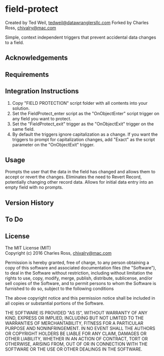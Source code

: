 field-protect
=============

Created by Ted Weil, tedweil@datawranglersllc.com
Forked by Charles Ross, chivalry@mac.com

Simple, context independent triggers that prevent accidental data changes to a field.

Acknowledgements
----------------

Requirements
------------

Integration Instructions
------------------------

1. Copy "FIELD PROTECTION" script folder with all contents into your solution.
2. Set the FieldProtect_enter script as the "OnObjectEnter" script trigger on any field you want to protect.
3. Set the "FieldProtect_exit" trigger as the "OnObjectExit" trigger on the same field.
4. By default the triggers ignore capitalization as a change.
    If you want the triggers to prompt for capitalization changes, add "Exact" as the script parameter on the "OnObjectExit" trigger.

Usage
-----

Prompts the user that the data in the field has changed and allows them to accept or revert the changes.
Eliminates the need to Revert Record, potentially changing other record data.
Allows for initial data entry into an empty field with no prompts.

Version History
---------------

To Do
-----

License
-------

The MIT License (MIT)  
Copyright (c) 2016 Charles Ross, chivalry@mac.com

Permission is hereby granted, free of charge, to any person obtaining a copy of this
software and associated documentation files (the "Software"), to deal in the Software
without restriction, including without limitation the rights to use, copy, modify, merge,
publish, distribute, sublicense, and/or sell copies of the Software, and to permit
persons to whom the Software is furnished to do so, subject to the following conditions

The above copyright notice and this permission notice shall be included in all copies or
substantial portions of the Software.

THE SOFTWARE IS PROVIDED "AS IS", WITHOUT WARRANTY OF ANY KIND, EXPRESS OR IMPLIED,
INCLUDING BUT NOT LIMITED TO THE WARRANTIES OF MERCHANTABILITY, FITNESS FOR A
PARTICULAR PURPOSE AND NONINFRINGEMENT. IN NO EVENT SHALL THE AUTHORS OR COPYRIGHT
HOLDERS BE LIABLE FOR ANY CLAIM, DAMAGES OR OTHER LIABILITY, WHETHER IN AN ACTION
OF CONTRACT, TORT OR OTHERWISE, ARISING FROM, OUT OF OR IN CONNECTION WITH THE
SOFTWARE OR THE USE OR OTHER DEALINGS IN THE SOFTWARE.

